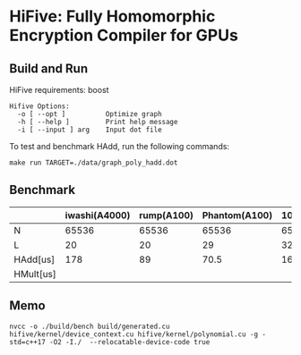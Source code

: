 # HiFive: Fully Homomorphic Encryption Compiler for GPUs

## Build and Run

HiFive requirements: boost

```
Hifive Options:
  -o [ --opt ]          Optimize graph
  -h [ --help ]         Print help message
  -i [ --input ] arg    Input dot file
```

To test and benchmark HAdd, run the following commands:
```
make run TARGET=./data/graph_poly_hadd.dot
```

## Benchmark
|           | iwashi(A4000) | rump(A100) | Phantom(A100) | 100x(V100)  |
|-----------|---------------|------------|---------|-------|
| N         | 65536         | 65536      | 65536   | 65536 |
| L         | 20            | 20         | 29      | 32    |
| HAdd[us]  | 178           | 89         | 70.5    | 162   |
| HMult[us] |               |            |         |       |

## Memo
```
nvcc -o ./build/bench build/generated.cu hifive/kernel/device_context.cu hifive/kernel/polynomial.cu -g -std=c++17 -O2 -I./  --relocatable-device-code true
```